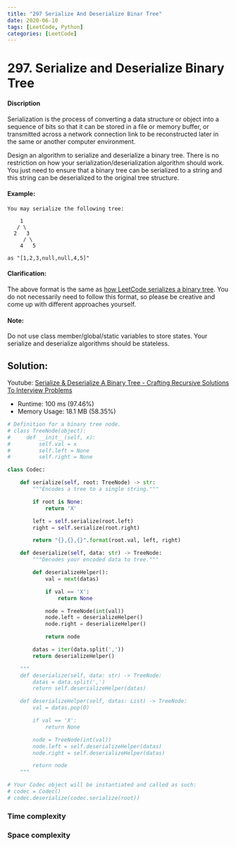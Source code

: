 ```yaml
---
title: "297 Serialize And Deserialize Binar Tree"
date: 2020-06-10
tags: [LeetCode, Python]
categories: [LeetCode]
---
```


# 297. Serialize and Deserialize Binary Tree

#### Discription

Serialization is the process of converting a data structure or object into a sequence of bits so that it can be stored in a file or memory buffer, or transmitted across a network connection link to be reconstructed later in the same or another computer environment.

Design an algorithm to serialize and deserialize a binary tree. There is no restriction on how your serialization/deserialization algorithm should work. You just need to ensure that a binary tree can be serialized to a string and this string can be deserialized to the original tree structure.


#### Example:

```
You may serialize the following tree:

    1
   / \
  2   3
     / \
    4   5

as "[1,2,3,null,null,4,5]"
```

#### Clarification:

The above format is the same as [how LeetCode serializes a binary tree](https://support.leetcode.com/hc/en-us/sections/360002895993-Technical-Questions). You do not necessarily need to follow this format, so please be creative and come up with different approaches yourself.

#### Note:

Do not use class member/global/static variables to store states. Your serialize and deserialize algorithms should be stateless.

## Solution:

Youtube: [Serialize & Deserialize A Binary Tree - Crafting Recursive Solutions To Interview Problems](https://www.youtube.com/watch?v=suj1ro8TIVY)

- Runtime: 100 ms (97.46%)
- Memory Usage: 18.1 MB (58.35%)

```python
# Definition for a binary tree node.
# class TreeNode(object):
#     def __init__(self, x):
#         self.val = x
#         self.left = None
#         self.right = None

class Codec:

    def serialize(self, root: TreeNode) -> str:
        """Encodes a tree to a single string."""

        if root is None:
            return 'X'

        left = self.serialize(root.left)
        right = self.serialize(root.right)

        return "{},{},{}".format(root.val, left, right)

    def deserialize(self, data: str) -> TreeNode:
        """Decodes your encoded data to tree."""

        def deserializeHelper():
            val = next(datas)

            if val == 'X':
                return None

            node = TreeNode(int(val))
            node.left = deserializeHelper()
            node.right = deserializeHelper()

            return node

        datas = iter(data.split(','))
        return deserializeHelper()

    """
    def deserialize(self, data: str) -> TreeNode:
        datas = data.split(',')
        return self.deserializeHelper(datas)

    def deserializeHelper(self, datas: List) -> TreeNode:
        val = datas.pop(0)

        if val == 'X':
            return None

        node = TreeNode(int(val))
        node.left = self.deserializeHelper(datas)
        node.right = self.deserializeHelper(datas)

        return node
    """

# Your Codec object will be instantiated and called as such:
# codec = Codec()
# codec.deserialize(codec.serialize(root))
```

### Time complexity

### Space complexity

